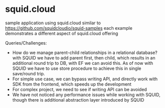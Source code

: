 # squid.cloud
sample application using squid.cloud similar to https://github.com/squidcloudio/squid-samples
each example demonstrates a different aspect of squid.cloud offering 


Queries/Challenges:
- How do we manage parent-child relationships in a relational database?  with SQUID we have to add parent first, then child, which results in an additional round trip to DB, with EF we can avoid this. As of now with SQUID we have to use store procedure to achieve this in single save/round trip.
- For simple use case, we can bypass writing API, and directly work with SDK from the frontend, which speeds up the development
- For complex project, we need to see if writing API can be avoided
- We have not noticed any performance issues while working with SQUID, though there is additional abstraction layer introduced by SQUID
